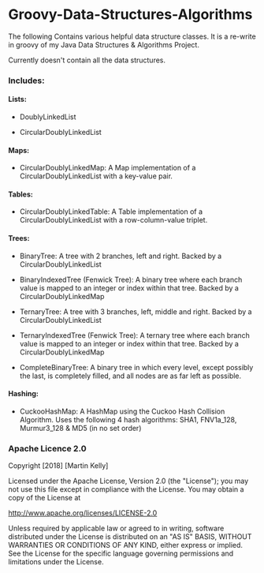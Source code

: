 # Groovy-Data-Structures-Algorithms
The following Contains various helpful data structure classes. It is a re-write in groovy of my Java Data Structures & Algorithms Project.

Currently doesn't contain all the data structures.

### Includes:

#### Lists:
* DoublyLinkedList

* CircularDoublyLinkedList

#### Maps:
* CircularDoublyLinkedMap: A Map implementation of a CircularDoublyLinkedList with a key-value pair.

#### Tables:
* CircularDoublyLinkedTable: A Table implementation of a CircularDoublyLinkedList with a row-column-value triplet.

#### Trees:
* BinaryTree: A tree with 2 branches, left and right. Backed by a CircularDoublyLinkedList

* BinaryIndexedTree (Fenwick Tree): A binary tree where each branch value is mapped to an integer or index within that tree. Backed by a CircularDoublyLinkedMap

* TernaryTree: A tree with 3 branches, left, middle and right. Backed by a CircularDoublyLinkedList

* TernaryIndexedTree (Fenwick Tree): A ternary tree where each branch value is mapped to an integer or index within that tree. Backed by a CircularDoublyLinkedMap

* CompleteBinaryTree: A binary tree in which every level, except possibly the last, is completely filled, and all nodes are as far left as possible.

#### Hashing:
* CuckooHashMap: A HashMap using the Cuckoo Hash Collision Algorithm. Uses the following 4 hash algorithms: SHA1, FNV1a_128, Murmur3_128 & MD5 (in no set order)

### Apache Licence 2.0
Copyright [2018] [Martin Kelly]

Licensed under the Apache License, Version 2.0 (the "License"); you may not use this file except in compliance with the License. You may obtain a copy of the License at

http://www.apache.org/licenses/LICENSE-2.0

Unless required by applicable law or agreed to in writing, software distributed under the License is distributed on an "AS IS" BASIS, WITHOUT WARRANTIES OR CONDITIONS OF ANY KIND, either express or implied. See the License for the specific language governing permissions and limitations under the License.
